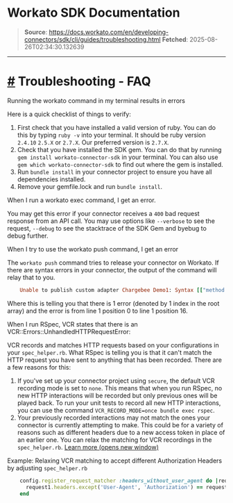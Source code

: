 # Workato SDK Documentation

> **Source**: https://docs.workato.com/en/developing-connectors/sdk/cli/guides/troubleshooting.html
> **Fetched**: 2025-08-26T02:34:30.132639

---

# [#](<#troubleshooting-faq>) Troubleshooting - FAQ

Running the workato command in my terminal results in errors

Here is a quick checklist of things to verify:

  1. First check that you have installed a valid version of ruby. You can do this by typing `ruby -v` into your terminal. It should be ruby version `2.4.10` `2.5.X` or `2.7.X`. Our preferred version is `2.7.X`.
  2. Check that you have installed the SDK gem. You can do that by running `gem install workato-connector-sdk` in your terminal. You can also use `gem which workato-connector-sdk` to find out where the gem is installed.
  3. Run `bundle install` in your connector project to ensure you have all dependencies installed.
  4. Remove your gemfile.lock and run `bundle install`.

When I run a workato exec command, I get an error.

You may get this error if your connector receives a `400` bad request response from an API call. You may use options like `--verbose` to see the request, `--debug` to see the stacktrace of the SDK Gem and byebug to debug further.

When I try to use the workato push command, I get an error

The `workato push` command tries to release your connector on Workato. If there are syntax errors in your connector, the output of the command will relay that to you.
```ruby
    Unable to publish custom adapter Chargebee Demo1: Syntax [["method require not allowed", 1, 0, 1, 16]] and Publish Can not publish adapter with code errors
```

Where this is telling you that there is 1 error (denoted by 1 index in the root array) and the error is from line 1 position 0 to line 1 position 16.

When I run RSpec, VCR states that there is an VCR::Errors::UnhandledHTTPRequestError:

VCR records and matches HTTP requests based on your configurations in your `spec_helper.rb`. What RSpec is telling you is that it can't match the HTTP request you have sent to anything that has been recorded. There are a few reasons for this:

  1. If you've set up your connector project using `secure`, the default VCR recording mode is set to `none`. This means that when you run RSpec, no new HTTP interactions will be recorded but only previous ones will be played back. To run your unit tests to record all new HTTP interactions, you can use the command `VCR_RECORD_MODE=once bundle exec rspec`.
  2. Your previously recorded interactions may not match the ones your connector is currently attempting to make. This could be for a variety of reasons such as different headers due to a new access token in place of an earlier one. You can relax the matching for VCR recordings in the `spec_helper.rb`. [Learn more (opens new window)](<https://relishapp.com/vcr/vcr/v/1-6-0/docs/cassettes/request-matching>)

Example: Relaxing VCR matching to accept different Authorization Headers by adjusting `spec_helper.rb`
```ruby
    config.register_request_matcher :headers_without_user_agent do |request1, request2|
      request1.headers.except('User-Agent', 'Authorization') == request2.headers.except('User-Agent', 'Authorization')
    end
```
